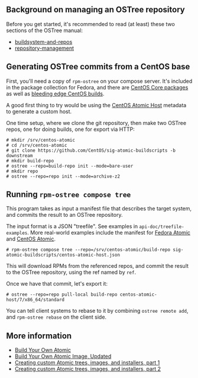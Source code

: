 ## Background on managing an OSTree repository

Before you get started, it's recommended to read (at least) these two sections
of the OSTree manual:

 - [buildsystem-and-repos](https://ostree.readthedocs.io/en/latest/manual/buildsystem-and-repos/)
 - [repository-management](https://ostree.readthedocs.io/en/latest/manual/repository-management/)

## Generating OSTree commits from a CentOS base

First, you'll need a copy of `rpm-ostree` on your compose server.
It's included in the package collection for Fedora, and there are
[CentOS Core packages](http://buildlogs.centos.org/centos/7/atomic/x86_64/Packages/)
as well as [bleeding edge CentOS builds](https://ci.centos.org/job/atomic-rdgo-centos7/).

A good first thing to try would be using the
[CentOS Atomic Host](https://github.com/CentOS/sig-atomic-buildscripts/tree/downstream)
metadata to generate a custom host.

One time setup, where we clone the git repository, then make two
OSTree repos, one for doing builds, one for export via HTTP:

```
# mkdir /srv/centos-atomic
# cd /srv/centos-atomic
# git clone https://github.com/CentOS/sig-atomic-buildscripts -b downstream
# mkdir build-repo
# ostree --repo=build-repo init --mode=bare-user
# mkdir repo
# ostree --repo=repo init --mode=archive-z2
```

## Running `rpm-ostree compose tree`

This program takes as input a manifest file that describes the target
system, and commits the result to an OSTree repository.

The input format is a JSON "treefile".  See examples in
`api-doc/treefile-examples`. More real-world examples
include the manifest for [Fedora Atomic](https://pagure.io/fedora-atomic/blob/master/f/fedora-atomic-docker-host.json)
and [CentOS Atomic](https://github.com/CentOS/sig-atomic-buildscripts/blob/downstream/centos-atomic-host.json).


```
# rpm-ostree compose tree --repo=/srv/centos-atomic/build-repo sig-atomic-buildscripts/centos-atomic-host.json
```

This will download RPMs from the referenced repos, and commit the
result to the OSTree repository, using the ref named by `ref`.

Once we have that commit, let's export it:

```
# ostree --repo=repo pull-local build-repo centos-atomic-host/7/x86_64/standard
```

You can tell client systems to rebase to it by combining `ostree
remote add`, and `rpm-ostree rebase` on the client side.

## More information

  * [Build Your Own Atomic](https://github.com/jasonbrooks/byo-atomic)
  * [Build Your Own Atomic Image, Updated](http://www.projectatomic.io/blog/2014/08/build-your-own-atomic-centos-or-fedora/)
  * [Creating custom Atomic trees, images, and installers, part 1](http://developerblog.redhat.com/2015/01/08/creating-custom-atomic-trees-images-and-installers-part-1/)
  * [Creating custom Atomic trees, images, and installers, part 2](http://developerblog.redhat.com/2015/01/15/creating-custom-atomic-trees-images-and-installers-part-2/)
